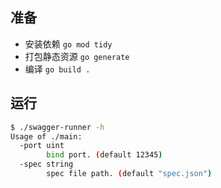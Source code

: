 ## 准备
+ 安装依赖 `go mod tidy`
+ 打包静态资源 `go generate`
+ 编译 `go build .`

## 运行

``` bash
$ ./swagger-runner -h
Usage of ./main:
  -port uint
    	bind port. (default 12345)
  -spec string
    	spec file path. (default "spec.json")
```
